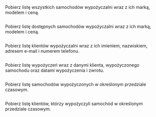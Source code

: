 Pobierz listę wszystkich samochodów wypożyczalni wraz z ich marką, modelem i ceną.
```

```
Pobierz listę dostępnych samochodów wypożyczalni wraz z ich marką, modelem i ceną.
```

```
Pobierz listę klientów wypożyczalni wraz z ich imieniem, nazwiskiem, adresem e-mail i numerem telefonu.
```

```
Pobierz listę wypożyczeń wraz z danymi klienta, wypożyczonego samochodu oraz datami wypożyczenia i zwrotu.
```

```
Pobierz listę samochodów wypożyczonych w określonym przedziale czasowym.
```

```
Pobierz listę klientów, którzy wypożyczyli samochód w określonym przedziale czasowym.
```

```
